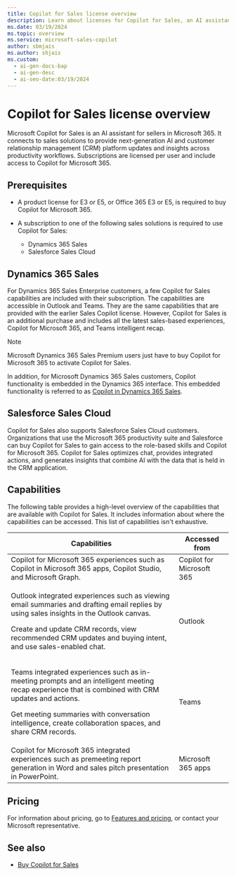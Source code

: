 ```yaml
---
title: Copilot for Sales license overview
description: Learn about licenses for Copilot for Sales, an AI assistant that connects to sales solutions and provides next-generation insights and updates.
ms.date: 03/19/2024
ms.topic: overview
ms.service: microsoft-sales-copilot
author: sbmjais
ms.author: shjais
ms.custom:
  - ai-gen-docs-bap
  - ai-gen-desc
  - ai-seo-date:03/19/2024
---
```


# Copilot for Sales license overview

Microsoft Copilot for Sales is an AI assistant for sellers in Microsoft 365. It connects to sales solutions to provide next-generation AI and customer relationship management (CRM) platform updates and insights across productivity workflows. Subscriptions are licensed per user and include access to Copilot for Microsoft 365.

## Prerequisites

- A product license for E3 or E5, or Office 365 E3 or E5, is required to buy Copilot for Microsoft 365.
- A subscription to one of the following sales solutions is required to use Copilot for Sales:

    - Dynamics 365 Sales
    - Salesforce Sales Cloud

## Dynamics 365 Sales

For Dynamics 365 Sales Enterprise customers, a few Copilot for Sales capabilities are included with their subscription. The capabilities are accessible in Outlook and Teams. They are the same capabilities that are provided with the earlier Sales Copilot license. However, Copilot for Sales is an additional purchase and includes all the latest sales-based experiences, Copilot for Microsoft 365, and Teams intelligent recap.

> [!NOTE]
> Microsoft Dynamics 365 Sales Premium users just have to buy Copilot for Microsoft 365 to activate Copilot for Sales.

In addition, for Microsoft Dynamics 365 Sales customers, Copilot functionality is embedded in the Dynamics 365 interface. This embedded functionality is referred to as [Copilot in Dynamics 365 Sales](/dynamics365/sales/copilot-overview).

## Salesforce Sales Cloud

Copilot for Sales also supports Salesforce Sales Cloud customers. Organizations that use the Microsoft 365 productivity suite and Salesforce can buy Copilot for Sales to gain access to the role-based skills and Copilot for Microsoft 365. Copilot for Sales optimizes chat, provides integrated actions, and generates insights that combine AI with the data that is held in the CRM application.

## Capabilities

The following table provides a high-level overview of the capabilities that are available with Copilot for Sales. It includes information about where the capabilities can be accessed. This list of capabilities isn't exhaustive.

| Capabilities | Accessed from |
|--------------|---------------|
| Copilot for Microsoft 365 experiences such as Copilot in Microsoft 365 apps, Copilot Studio, and Microsoft Graph. | Copilot for Microsoft 365 |
| <p>Outlook integrated experiences such as viewing email summaries and drafting email replies by using sales insights in the Outlook canvas.</p><p>Create and update CRM records, view recommended CRM updates and buying intent, and use sales-enabled chat.</p> | Outlook |
| <p>Teams integrated experiences such as in-meeting prompts and an intelligent meeting recap experience that is combined with CRM updates and actions.</p><p>Get meeting summaries with conversation intelligence, create collaboration spaces, and share CRM records.</p> | Teams |
| Copilot for Microsoft 365 integrated experiences such as premeeting report generation in Word and sales pitch presentation in PowerPoint. | Microsoft 365 apps |

## Pricing

For information about pricing, go to [Features and pricing](https://www.microsoft.com/ai/microsoft-sales-copilot#featuresandpricing), or contact your Microsoft representative.

## See also

- [Buy Copilot for Sales](buy-license.md)
